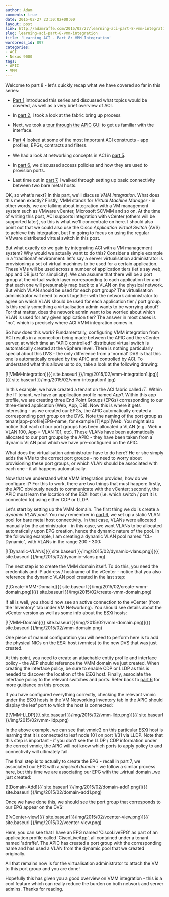 ```yaml
---
author: Adam
comments: true
date: 2015-02-27 23:30:02+00:00
layout: post
link: http://adamraffe.com/2015/02/27/learning-aci-part-8-vmm-integration/
slug: learning-aci-part-8-vmm-integration
title: 'Learning ACI - Part 8: VMM Integration'
wordpress_id: 897
categories:
- ACI
- Nexus 9000
tags:
- APIC
- VMM
---
```


Welcome to part 8 - let's quickly recap what we have covered so far in this series:

	
  * [Part 1](https://araffe.github.io/aci/nexus%209000/2014/12/03/learning-aci-part-1-overview) introduced this series and discussed what topics would be covered, as well as a very brief overview of ACI.

	
  * In [part 2](https://araffe.github.io/aci/nexus%209000/2014/12/03/learning-aci-part-2-bringing-up-a-fabric), I took a look at the fabric bring up process

	
  * Next, we took a [tour through the APIC GUI](https://araffe.github.io/aci/nexus%209000/2014/12/03/learning-aci-part-3-getting-familiar-with-the-apic) to get us familiar with the interface.

	
  * [Part 4](https://araffe.github.io/aci/nexus%209000/2015/01/02/learning-aci-part-4-application-profiles-epgs-contracts-and-filters) looked at some of the most important ACI constructs - app profiles, EPGs, contracts and filters.

	
  * We had a look at networking concepts in ACI in [part 5](https://araffe.github.io/aci/nexus%209000/2015/01/06/learning-aci-part-5-private-networks-bridge-domains-and-subnets).

	
  * In [part 6](https://araffe.github.io/aci/nexus%209000/2015/01/16/learning-aci-part-6-access-policies), we discussed access policies and how they are used to provision ports.

	
  * Last time out in [part 7](https://araffe.github.io/aci/nexus%209000/2015/02/18/learning-aci-part-7-basic-connectivity), I walked through setting up basic connectivity between two bare metal hosts.


OK, so what's next? In this part, we'll discuss _VMM Integration_. What does this mean exactly? Firstly, VMM stands for _Virtual Machine Manager_ - in other words, we are talking about integration with a VM management system such as VMware vCenter, Microsoft SCVMM and so on. At the time of writing this post, ACI supports integration with vCenter (others will be supported later), so this is what we'll concentrate on here. I should also point out that we could also use the Cisco _Application Virtual Switch_ (AVS) to achieve this integration, but I'm going to focus on using the regular VMware distributed virtual switch in this post.

But what exactly do we gain by integrating ACI with a VM management system? Why would we actually want to do this? Consider a simple example in a 'traditional' environment: let's say a server virtualisation administrator is provisioning a set of virtual machines to be used for a certain application. These VMs will be used across a number of application tiers (let's say web, app and DB just for simplicity). We can assume that there will be a port group at the virtual switch layer corresponding to each application tier and that each one will presumably map back to a VLAN on the physical network. But which VLAN should be used for each port group? The virtualisation administrator will need to work together with the network administrator to agree on which VLAN should be used for each application tier / port group. Is this really something a virtualisation admin wants to be worrying about? For that matter, does the network admin want to be worried about which VLAN is used for any given application tier? The answer in most cases is "no", which is precisely where ACI VMM integration comes in.

So how does this work? Fundamentally, configuring VMM integration from ACI results in a connection being made between the APIC and the vCenter server, at which time an "APIC controlled" distributed virtual switch is automatically created at the vSphere level. There is nothing particularly special about this DVS - the only difference from a 'normal' DVS is that this one is automatically created by the APIC and controlled by ACI. To understand what this allows us to do, take a look at the following drawing:

[![VMM-Integration]({{ site.baseurl }}/img/2015/02/vmm-integration1.jpg)]({{ site.baseurl }}/img/2015/02/vmm-integration1.jpg)

In this example, we have created a tenant on the ACI fabric called _IT_. Within the IT tenant, we have an application profile named _App1_. Within this app profile, we are creating three End Point Groups (EPGs) corresponding to our three-tiered application (Web, App, DB). Now this is where it gets interesting - as we created our EPGs, the APIC automatically created a corresponding port group on the DVS. Note the naming of the port group as tenant\|app-profile\|EPG-name, for example IT\|App1\|Web. You might also notice that each of our port groups has been allocated a VLAN (e.g.  Web = VLAN 100, App = VLAN 101, etc). These VLANs have been automatically allocated to our port groups by the APIC - they have been taken from a dynamic VLAN pool which we have pre-configured on the APIC.

What does the virtualisation administrator have to do here? He or she simply adds the VMs to the correct port groups - no need to worry about provisioning these port groups, or which VLAN should be associated with each one - it all happens automatically.

Now that we understand what VMM integration provides, how do we configure it? For this to work, there are two things that must happen: firstly, the APIC obviously needs to communicate with the vCenter; secondly, the APIC must learn the location of the ESXi host (i.e. which switch / port it is connected to) using either CDP or LLDP.

Let's start by setting up the VMM domain. The first thing we do is create a _dynamic VLAN pool_. You may remember in [part 6](http://adamraffe.com/2015/01/16/learning-aci-part-6-access-policies/), we set up a static VLAN pool for bare metal host connectivity. In that case, VLANs were allocated manually by the administrator - in this case, we want VLANs to be allocated automatically upon EPG creation, hence the dynamic nature of the pool. In the following example, I am creating a dynamic VLAN pool named "CL-Dynamic", with VLANs in the range 200 - 300:

[![Dynamic-VLANs]({{ site.baseurl }}/img/2015/02/dynamic-vlans.png)]({{ site.baseurl }}/img/2015/02/dynamic-vlans.png)

The next step is to create the VMM domain itself. To do this, you need the credentials and IP address / hostname of the vCenter - notice that you also reference the dynamic VLAN pool created in the last step:

[![Create-VMM-Domain]({{ site.baseurl }}/img/2015/02/create-vmm-domain.png)]({{ site.baseurl }}/img/2015/02/create-vmm-domain.png)

If all is well, you should now see an active connection to the vCenter (from the 'Inventory' tab under VM Networking). You should see details about the vCenter version as well as some info about the ESXi hosts:

[![VMM-Domain]({{ site.baseurl }}/img/2015/02/vmm-domain.png)]({{ site.baseurl }}/img/2015/02/vmm-domain.png)

One piece of manual configuration you will need to perform here is to add the physical NICs on the ESXi host (vmnics) to the new DVS that was just created.

At this point, you need to create an attachable entity profile and interface policy - the AEP should reference the VMM domain we just created. When creating the interface policy, be sure to enable CDP or LLDP as this is needed to discover the location of the ESXi host. Finally, associate the interface policy to the relevant switches and ports. Refer back to [part 6](http://adamraffe.com/2015/01/16/learning-aci-part-6-access-policies/) for more guidance on this process.

If you have configured everything correctly, checking the relevant vmnic under the ESXi hosts in the VM Networking Inventory tab in the APIC should display the leaf port to which the host is connected:

[![VMM-LLDP]({{ site.baseurl }}/img/2015/02/vmm-lldp.png)]({{ site.baseurl }}/img/2015/02/vmm-lldp.png)

In the above example, we can see that vmnic2 on this particular ESXi host is learning that it is connected to leaf node 101 on port 1/31 via LLDP. Note that this step is important - if you don't see the LLDP / CDP information under the correct vmnic, the APIC will not know which ports to apply policy to and connectivity will ultimately fail.

The final step is to actually to create the EPG - recall in part 7, we associated our EPG with a _physical domain_ - we follow a similar process here, but this time we are associating our EPG with the _virtual domain _we just created:

[![Domain-Add]({{ site.baseurl }}/img/2015/02/domain-add1.png)]({{ site.baseurl }}/img/2015/02/domain-add1.png)

Once we have done this, we should see the port group that corresponds to our EPG appear on the DVS:

[![vCenter-view]({{ site.baseurl }}/img/2015/02/vcenter-view.png)]({{ site.baseurl }}/img/2015/02/vcenter-view.png)

Here, you can see that I have an EPG named 'CiscoLiveEPG' as part of an application profile called 'CiscoLiveApp', all contained under a tenant named 'adraffe'. The APIC has created a port group with the corresponding name and has used a VLAN from the dynamic pool that we created originally.

All that remains now is for the virtualisation administrator to attach the VM to this port group and you are done!

Hopefully this has given you a good overview on VMM integration - this is a cool feature which can really reduce the burden on both network and server admins. Thanks for reading.
